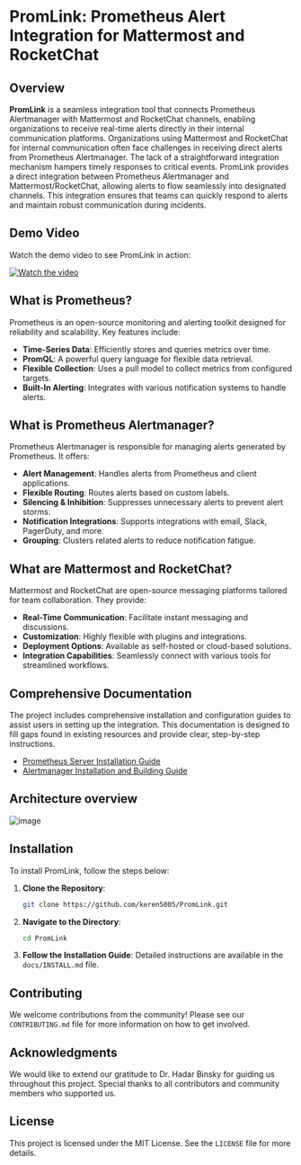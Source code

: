 
# PromLink:  Prometheus Alert Integration for Mattermost and RocketChat

## Overview

**PromLink** is a seamless integration tool that connects Prometheus Alertmanager with Mattermost and RocketChat channels, enabling organizations to receive real-time alerts directly in their internal communication platforms. Organizations using Mattermost and RocketChat for internal communication often face challenges in receiving direct alerts from Prometheus Alertmanager. The lack of a straightforward integration mechanism hampers timely responses to critical events. PromLink provides a direct integration between Prometheus Alertmanager and Mattermost/RocketChat, allowing alerts to flow seamlessly into designated channels. This integration ensures that teams can quickly respond to alerts and maintain robust communication during incidents.

## Demo Video

Watch the demo video to see PromLink in action:

[![Watch the video](./updated_video_thumbnail.png)](https://www.youtube.com/watch?v=BpbbXHgIpM0)


## What is Prometheus?

Prometheus is an open-source monitoring and alerting toolkit designed for reliability and scalability. Key features include:

- **Time-Series Data**: Efficiently stores and queries metrics over time.
- **PromQL**: A powerful query language for flexible data retrieval.
- **Flexible Collection**: Uses a pull model to collect metrics from configured targets.
- **Built-In Alerting**: Integrates with various notification systems to handle alerts.

## What is Prometheus Alertmanager?

Prometheus Alertmanager is responsible for managing alerts generated by Prometheus. It offers:

- **Alert Management**: Handles alerts from Prometheus and client applications.
- **Flexible Routing**: Routes alerts based on custom labels.
- **Silencing & Inhibition**: Suppresses unnecessary alerts to prevent alert storms.
- **Notification Integrations**: Supports integrations with email, Slack, PagerDuty, and more.
- **Grouping**: Clusters related alerts to reduce notification fatigue.

## What are Mattermost and RocketChat?

Mattermost and RocketChat are open-source messaging platforms tailored for team collaboration. They provide:

- **Real-Time Communication**: Facilitate instant messaging and discussions.
- **Customization**: Highly flexible with plugins and integrations.
- **Deployment Options**: Available as self-hosted or cloud-based solutions.
- **Integration Capabilities**: Seamlessly connect with various tools for streamlined workflows.

## Comprehensive Documentation

The project includes comprehensive installation and configuration guides to assist users in setting up the integration. This documentation is designed to fill gaps found in existing resources and provide clear, step-by-step instructions.

- [Prometheus Server Installation Guide](Comprehensive%20Documentation/Prometheus_Server_Installation_Guide.md)
- [Alertmanager Installation and Building Guide](Comprehensive%20Documentation/Guide_Alertmanager%20Installation%20and%20Building.md)

## Architecture overview

![image](https://github.com/user-attachments/assets/66b8c63b-b250-4b9a-b4d9-2a74374bc62e)

## Installation

To install PromLink, follow the steps below:

1. **Clone the Repository**:
   ```bash
   git clone https://github.com/keren5005/PromLink.git
   ```

2. **Navigate to the Directory**:
   ```bash
   cd PromLink
   ```

3. **Follow the Installation Guide**: Detailed instructions are available in the `docs/INSTALL.md` file.

## Contributing

We welcome contributions from the community! Please see our `CONTRIBUTING.md` file for more information on how to get involved.

## Acknowledgments

We would like to extend our gratitude to Dr. Hadar Binsky for guiding us throughout this project. Special thanks to all contributors and community members who supported us.

## License

This project is licensed under the MIT License. See the `LICENSE` file for more details.
